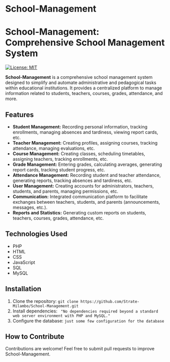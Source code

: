 ﻿# School-Management
# School-Management: Comprehensive School Management System

[![License: MIT](https://img.shields.io/badge/License-MIT-yellow.svg)](https://opensource.org/licenses/MIT)

**School-Management** is a comprehensive school management system designed to simplify and automate administrative and pedagogical tasks within educational institutions. It provides a centralized platform to manage information related to students, teachers, courses, grades, attendance, and more.

## Features

* **Student Management:** Recording personal information, tracking enrollments, managing absences and tardiness, viewing report cards, etc.
* **Teacher Management:** Creating profiles, assigning courses, tracking attendance, managing evaluations, etc.
* **Course Management:** Creating classes, scheduling timetables, assigning teachers, tracking enrollments, etc.
* **Grade Management:** Entering grades, calculating averages, generating report cards, tracking student progress, etc.
* **Attendance Management:** Recording student and teacher attendance, generating reports, tracking absences and tardiness, etc.
* **User Management:** Creating accounts for administrators, teachers, students, and parents, managing permissions, etc.
* **Communication:** Integrated communication platform to facilitate exchanges between teachers, students, and parents (announcements, messages, etc.).
* **Reports and Statistics:** Generating custom reports on students, teachers, courses, grades, attendance, etc.

## Technologies Used

* PHP
* HTML
* CSS
* JavaScript
* SQL
* MySQL

## Installation

1. Clone the repository: `git clone https://github.com/Strate-Milambo/School-Management.git`
2. Install dependencies: ` "No dependencies required beyond a standard web server environment with PHP and MySQL."`
3. Configure the database: `just some few configuration for the database`


## How to Contribute

Contributions are welcome! Feel free to submit pull requests to improve School-Management.
